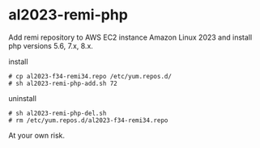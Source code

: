 # al2023-remi-php

Add remi repository to AWS EC2 instance Amazon Linux 2023 and install php versions 5.6, 7.x, 8.x.  

install
```
# cp al2023-f34-remi34.repo /etc/yum.repos.d/
# sh al2023-remi-php-add.sh 72
```

uninstall
```
# sh al2023-remi-php-del.sh
# rm /etc/yum.repos.d/al2023-f34-remi34.repo
```

At your own risk.
